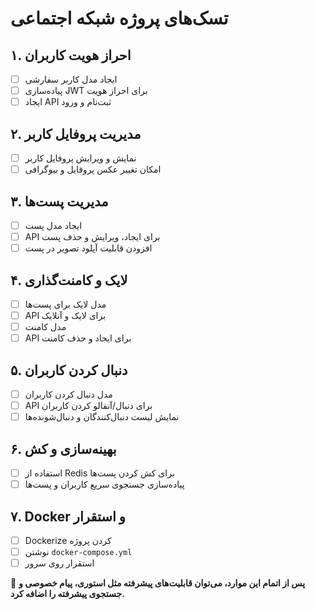 # **تسک‌های پروژه شبکه اجتماعی**  

## **۱. احراز هویت کاربران**  
- [ ] ایجاد مدل کاربر سفارشی  
- [ ] پیاده‌سازی JWT برای احراز هویت  
- [ ] ایجاد API ثبت‌نام و ورود  

## **۲. مدیریت پروفایل کاربر**  
- [ ] نمایش و ویرایش پروفایل کاربر  
- [ ] امکان تغییر عکس پروفایل و بیوگرافی  

## **۳. مدیریت پست‌ها**  
- [ ] ایجاد مدل پست  
- [ ] API برای ایجاد، ویرایش و حذف پست  
- [ ] افزودن قابلیت آپلود تصویر در پست  

## **۴. لایک و کامنت‌گذاری**  
- [ ] مدل لایک برای پست‌ها  
- [ ] API برای لایک و آنلایک  
- [ ] مدل کامنت  
- [ ] API برای ایجاد و حذف کامنت  

## **۵. دنبال کردن کاربران**  
- [ ] مدل دنبال کردن کاربران  
- [ ] API برای دنبال/آنفالو کردن کاربران  
- [ ] نمایش لیست دنبال‌کنندگان و دنبال‌شونده‌ها  

## **۶. بهینه‌سازی و کش**  
- [ ] استفاده از Redis برای کش کردن پست‌ها  
- [ ] پیاده‌سازی جستجوی سریع کاربران و پست‌ها  

## **۷. Docker و استقرار**  
- [ ] Dockerize کردن پروژه  
- [ ] نوشتن `docker-compose.yml`  
- [ ] استقرار روی سرور  

🚀 **پس از اتمام این موارد، می‌توان قابلیت‌های پیشرفته مثل استوری، پیام خصوصی و جستجوی پیشرفته را اضافه کرد.**
